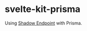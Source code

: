 # svelte-kit-prisma

Using [Shadow Endpoint](https://kit.svelte.dev/docs#routing-endpoints) with Prisma.
